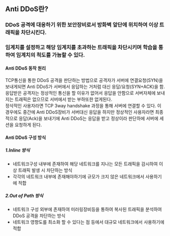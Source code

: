 ## Anti DDoS란?
### DDoS 공격에 대응하기 위한 보안장비로서 방화벽 앞단에 위치하여 이상 트래픽을 차단시킨다.
### 임계치를 설정하고 해당 임계치를 초과하는 트래픽을 차단시키며 학습을 통하여 임계치의 척도를 가늠할 수 있다.


#### Anti DDoS 동작 원리
TCP통신을 통한 DDoS 공격을 판단하는 방법으로 공격자가 서버에 연결요청(SYN)을 보내게되면 Anti DDoS가 서버에서 응답하는 거처럼 대신 응답/요청(SYN+ACK)을 함.  
응답받은 공격자는 정상적인 통신을 할 이유가 없어서 응답을 안함으로 서버자체에 보내지는 트래픽은 없으므로 서버에서 받는 부하또한 없게된다.  
정삭적인 사용자라면 TCP 3way handshake 과정을 통해 서버에 연결할 수 있다. 이 경우에도 중간에 Anti DDoS장비가 서버대신 응답을 하지만 정상적인 사용자라면 최종적으로 응답(Ack)을 보내기에 Anti DDoS는 응답을 받고 정상이라 판단하에 서버에 세션을 요청하게 된다.  



#### Anti DDoS 구성 방식
##### 1.Inline 방식
- 네트워크구성 내부에 존재하여 해당 네트워크를 지나는 모든 트래픽을 감시하여 이상 트래픽 발생 시 차단하는 방식  
- 각각의 네트워크 내부에 존재해야하기에 규모가 크지 않은 네트워크에서 사용하기에 적합  

##### 2.Out of Path 방식
- 네트워크 구성 외부에 존재하여 미러링장비등을 통하여 복사된 트래픽을 분석하여 DDoS 공격을 차단하는 방식  
- 네트워크 영향도를 최소화 할 수 있다는 점 등에서 대규모 네트워크에서 사용하기에 적합


